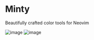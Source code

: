 # Minty

Beautifully crafted color tools for Neovim

![image](https://github.com/user-attachments/assets/2f244c53-8876-47a5-85d2-5176420fcd05)
![image](https://github.com/user-attachments/assets/ded4a2ed-92f2-402a-99d5-841a58ac3f0a)
